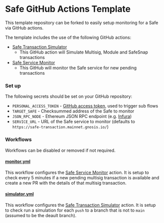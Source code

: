 # Safe GitHub Actions Template

This template repository can be forked to easily setup monitoring for a Safe via GitHub actions.

The template includes the use of the following GitHub actions:

- [Safe Transaction Simulator](https://github.com/rmeissner/safe-simulator-gh-action/blob/main/action.yml)
  - This GitHub action will Simulate Multisig, Module and SafeSnap transactions
- [Safe Service Monitor](https://github.com/rmeissner/safe-service-monitor-gh-action/blob/main/action.yml)
  - This GitHub will monitor the Safe service for new pending transactions


### Set up

The following secrets should be set on your GitHub repository:

- `PERSONAL_ACCESS_TOKEN` - [GitHub access token](https://docs.github.com/en/authentication/keeping-your-account-and-data-secure/creating-a-personal-access-token), used to trigger sub flows
- `TARGET_SAFE` - Checksummed address of the Safe to monitor
- `JSON_RPC_NODE` - Ethereum JSON RPC endpoint (e.g. [Infura](https://infura.io/dashboard))
- `SERVICE_URL` - URL of the Safe service to monitor (defaults to `https://safe-transaction.mainnet.gnosis.io/`)


### Workflows

Workflows can be disabled or removed if not required.

#### [monitor.yml](./github/workflows/monitor.yml)

This workflow configures the [Safe Service Monitor](https://github.com/rmeissner/safe-service-monitor-gh-action/blob/main/action.yml) action. It is setup to check every 5 minutes if a new pending multisig transaction is available and create a new PR with the details of that multisig transaction.

#### [simulator.yml](./github/workflows/simulator.yml)

This workflow configures the [Safe Transaction Simulator](https://github.com/rmeissner/safe-simulator-gh-action/blob/main/action.yml) action. It is setup to check run a simulation for each `push` to a branch that is not to `main` (assumed to be the deault branch).